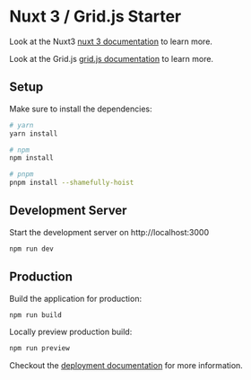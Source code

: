 # Nuxt 3 / Grid.js Starter

Look at the Nuxt3 [nuxt 3 documentation](https://v3.nuxtjs.org) to learn more.

Look at the Grid.js [grid.js documentation](https://gridjs.io/docs/index) to learn more.

## Setup

Make sure to install the dependencies:

```bash
# yarn
yarn install

# npm
npm install

# pnpm
pnpm install --shamefully-hoist
```

## Development Server

Start the development server on http://localhost:3000

```bash
npm run dev
```

## Production

Build the application for production:

```bash
npm run build
```

Locally preview production build:

```bash
npm run preview
```

Checkout the [deployment documentation](https://v3.nuxtjs.org/docs/deployment) for more information.
